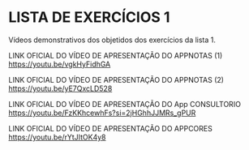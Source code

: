 # LISTA DE EXERCÍCIOS 1 
Vídeos demonstrativos dos objetidos dos exercícios da lista 1.

LINK OFICIAL DO VÍDEO DE APRESENTAÇÃO DO APPNOTAS (1)
<br>https://youtu.be/vgkHyFidhGA

LINK OFICIAL DO VÍDEO DE APRESENTAÇÃO DO APPNOTAS (2)
<br>https://youtu.be/yE7QxcLD528

LINK OFICIAL DO VÍDEO DE APRESENTAÇÃO DO App CONSULTORIO
<br>https://youtu.be/FzKKhcewhFs?si=2jHGhhJJMRs_gPUR

LINK OFICIAL DO VÍDEO DE APRESENTAÇÃO DO APPCORES
<br>https://youtu.be/rYtJItOK4y8

